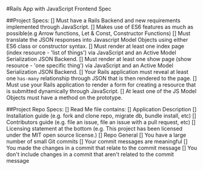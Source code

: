 #Rails App with JavaScript Frontend Spec

##Project Specs:
[] Must have a Rails Backend and new requirements implemented through JavaScript.
[] Makes use of ES6 features as much as possible(e.g Arrow functions, Let & Const, Constructor Functions)
[] Must translate the JSON responses into Javascript Model Objects using either ES6 class or constructor syntax. 
[] Must render at least one index page (index resource - 'list of things') via JavaScript and an Active Model Serialization JSON Backend.
[] Must render at least one show page (show resource - 'one specific thing') via JavaScript and an Active Model Serialization JSON Backend.
[] Your Rails application must reveal at least one `has-many` relationship through JSON that is then rendered to the page.
[] Must use your Rails application to render a form for creating a resource that is submitted dynamically through JavaScript.
[] At least one of the JS Model Objects must have a method on the prototype.

##Project Repo Specs:
[] Read Me file contains:
  [] Application Description
  [] Installation guide (e.g. fork and clone repo, migrate db, bundle install, etc)
  [] Contributors guide (e.g. file an issue, file an issue with a pull request, etc)
  [] Licensing statement at the bottom (e.g. This project has been licensed under the MIT open source license.)
[] Repo General
  [] You have a large number of small Git commits
  [] Your commit messages are meaningful
  [] You made the changes in a commit that relate to the commit message
  [] You don't include changes in a commit that aren't related to the commit message